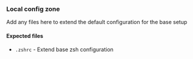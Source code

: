 ### Local config zone
Add any files here to extend the default configuration for the base setup


#### Expected files
 - `.zshrc` - Extend base zsh configuration
